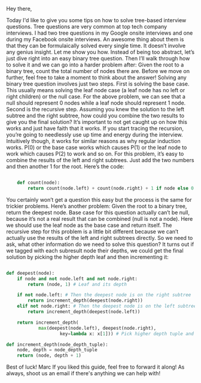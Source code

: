Hey there,

Today I'd like to give you some tips on how to solve tree-based interview questions. Tree questions are very common at top tech company interviews. I had two tree questions in my Google onsite interviews and one during my Facebook onsite interviews. An awesome thing about them is that they can be formulaically solved every single time. It doesn’t involve any genius insight. Let me show you how.
Instead of being too abstract, let’s just dive right into an easy binary tree question. Then I’ll walk through how to solve it and we can go into a harder problem after:
Given the root to a binary tree, count the total number of nodes there are.
Before we move on further, feel free to take a moment to think about the answer!
Solving any binary tree question involves just two steps.
First is solving the base case. This usually means solving the leaf node case (a leaf node has no left or right children) or the null case. For the above problem, we can see that a null should represent 0 nodes while a leaf node should represent 1 node.
Second is the recursive step. Assuming you knew the solution to the left subtree and the right subtree, how could you combine the two results to give you the final solution? It’s important to not get caught up on how this works and just have faith that it works. If you start tracing the recursion, you’re going to needlessly use up time and energy during the interview. Intuitively though, it works for similar reasons as why regular induction works. P(0) or the base case works which causes P(1) or the leaf node to work which causes P(2) to work and so on. For this problem, it’s easy to combine the results of the left and right subtrees. Just add the two numbers and then another 1 for the root. Here’s the code:

```python

    def count(node):
        return count(node.left) + count(node.right) + 1 if node else 0

```

You certainly won’t get a question this easy but the process is the same for trickier problems. Here’s another problem:
Given the root to a binary tree, return the deepest node.
Base case for this question actually can’t be null, because it’s not a real result that can be combined (null is not a node). Here we should use the leaf node as the base case and return itself.
The recursive step for this problem is a little bit different because we can’t actually use the results of the left and right subtrees directly. So we need to ask, what other information do we need to solve this question? It turns out if we tagged with each subresult node their depths, we could get the final solution by picking the higher depth leaf and then incrementing it:
```python

def deepest(node):
    if node and not node.left and not node.right:
        return (node, 1) # Leaf and its depth

    if not node.left: # Then the deepest node is on the right subtree
        return increment_depth(deepest(node.right))
    elif not node.right: # Then the deepest node is on the left subtree
        return increment_depth(deepest(node.left))

    return increment_depth(
            max(deepest(node.left), deepest(node.right),
                    key=lambda x: x[1])) # Pick higher depth tuple and then increment its depth

def increment_depth(node_depth_tuple):
    node, depth = node_depth_tuple
    return (node, depth + 1)

```

Best of luck!
Marc
If you liked this guide, feel free to forward it along! As always, shoot us an email if there's anything we can help with!

